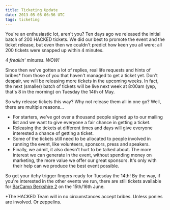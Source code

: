 ```yaml
---
title: Ticketing Update
date: 2013-05-08 06:56 UTC
tags: ticketing
---
```


You're an enthusiastic lot, aren't you? Ten days ago we released the initial batch of 200 HACKED tickets. We did our best to promote the event and the ticket release, but even then we couldn't predict how keen you all were; all 200 tickets were snapped up within 4 minutes.

*4 freakin' minutes. WOW!*

Since then we've gotten a lot of replies, real life requests and hints of bribes* from those of you that haven't managed to get a ticket yet. Don't despair, we will be releasing more tickets in the upcoming weeks. In fact, the next (smaller) batch of tickets will be live next week at 8:00am (yep, that's 8 in the morning) on Tuesday the 14th of May.

So why release tickets this way? Why not release them all in one go? Well, there are multiple reasons...

 * For starters, we've got over a thousand people signed up to our mailing list and we want to give everyone a fair chance in getting a ticket.
 * Releasing the tickets at different times and days will give everyone interested a chance of getting a ticket.
 * Some of the tickets still need to be allocated to people involved in running the event, like volunteers, sponsors, press and speakers.
 * Finally, we admit, it also doesn't hurt to be talked about. The more interest we can generate in the event, without spending money on marketing, the more value we offer our great sponsors. It's only with their help can we produce the best event possible.

So get your itchy trigger fingers ready for Tuesday the 14th! By the way, if you're interested in the other events we run, there are still tickets available for <a href="http://barcampberkshire.com/">BarCamp Berkshire 2</a> on the 15th/16th June.

\*The HACKED Team will in no circumstances accept bribes. Unless ponies are involved. Or zeppelins.
